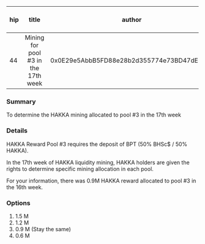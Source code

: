 | hip | title | author | created | duration | Snapshot Block Number |
|----------|:----------:|:----------:|:----------:|:----------:|:----------:|
| 44 | Mining for pool #3 in the 17th week | 0x0E29e5AbbB5FD88e28b2d355774e73BD47dE3bcd | 2020-12-22 13:00 | 1 | 22715248 |


### Summary
To determine the HAKKA mining allocated to pool #3 in the 17th week

### Details

HAKKA Reward Pool #3 requires the deposit of BPT (50% BHSc$ / 50% HAKKA).

In the 17th week of HAKKA liquidity mining, HAKKA holders are given the rights to determine specific mining allocation in each pool.

For your information, there was 0.9M HAKKA reward allocated to pool #3 in the 16th week.

### Options
1. 1.5 M
2. 1.2 M 
3. 0.9 M (Stay the same)
4. 0.6 M

